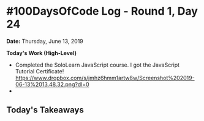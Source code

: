 # #100DaysOfCode Log - Round 1, Day 24

**Date:** Thursday, June 13, 2019


**Today's Work (High-Level)**
- Completed the SoloLearn JavaScript course. I got the JavaScript Tutorial Certificate! https://www.dropbox.com/s/jmhz6hmm1artw8w/Screenshot%202019-06-13%2013.48.32.png?dl=0
- 

**Today's Takeaways**
- 
